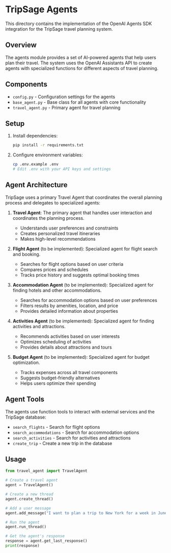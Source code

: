 # TripSage Agents

This directory contains the implementation of the OpenAI Agents SDK integration for the TripSage travel planning system.

## Overview

The agents module provides a set of AI-powered agents that help users plan their travel. The system uses the OpenAI Assistants API to create agents with specialized functions for different aspects of travel planning.

## Components

- `config.py` - Configuration settings for the agents
- `base_agent.py` - Base class for all agents with core functionality
- `travel_agent.py` - Primary agent for travel planning

## Setup

1. Install dependencies:
   ```bash
   pip install -r requirements.txt
   ```

2. Configure environment variables:
   ```bash
   cp .env.example .env
   # Edit .env with your API keys and settings
   ```

## Agent Architecture

TripSage uses a primary Travel Agent that coordinates the overall planning process and delegates to specialized agents:

1. **Travel Agent**: The primary agent that handles user interaction and coordinates the planning process.
   - Understands user preferences and constraints
   - Creates personalized travel itineraries
   - Makes high-level recommendations

2. **Flight Agent** (to be implemented): Specialized agent for flight search and booking.
   - Searches for flight options based on user criteria
   - Compares prices and schedules
   - Tracks price history and suggests optimal booking times

3. **Accommodation Agent** (to be implemented): Specialized agent for finding hotels and other accommodations.
   - Searches for accommodation options based on user preferences
   - Filters results by amenities, location, and price
   - Provides detailed information about properties

4. **Activities Agent** (to be implemented): Specialized agent for finding activities and attractions.
   - Recommends activities based on user interests
   - Optimizes scheduling of activities
   - Provides details about attractions and tours

5. **Budget Agent** (to be implemented): Specialized agent for budget optimization.
   - Tracks expenses across all travel components
   - Suggests budget-friendly alternatives
   - Helps users optimize their spending

## Agent Tools

The agents use function tools to interact with external services and the TripSage database:

- `search_flights` - Search for flight options
- `search_accommodations` - Search for accommodation options
- `search_activities` - Search for activities and attractions
- `create_trip` - Create a new trip in the database

## Usage

```python
from travel_agent import TravelAgent

# Create a travel agent
agent = TravelAgent()

# Create a new thread
agent.create_thread()

# Add a user message
agent.add_message("I want to plan a trip to New York for a week in June 2025 with a budget of $2000.")

# Run the agent
agent.run_thread()

# Get the agent's response
response = agent.get_last_response()
print(response)
```